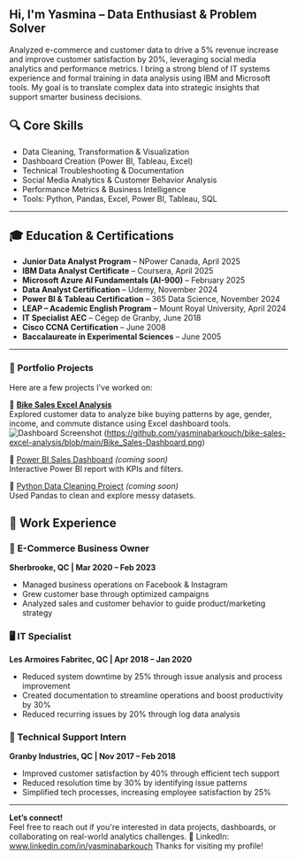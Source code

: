 ## Hi, I'm Yasmina – Data Enthusiast & Problem Solver

Analyzed e-commerce and customer data to drive a 5% revenue increase and improve customer satisfaction by 20%, leveraging social media analytics and performance metrics. I bring a strong blend of IT systems experience and formal training in data analysis using IBM and Microsoft tools. My goal is to translate complex data into strategic insights that support smarter business decisions.

## 🔍 Core Skills

- Data Cleaning, Transformation & Visualization  
- Dashboard Creation (Power BI, Tableau, Excel)  
- Technical Troubleshooting & Documentation  
- Social Media Analytics & Customer Behavior Analysis  
- Performance Metrics & Business Intelligence  
- Tools: Python, Pandas, Excel, Power BI, Tableau, SQL

---

## 🎓 Education & Certifications 

- **Junior Data Analyst Program** – NPower Canada, April 2025  
- **IBM Data Analyst Certificate** – Coursera, April 2025  
- **Microsoft Azure AI Fundamentals (AI-900)** – February 2025  
- **Data Analyst Certification** – Udemy, November 2024  
- **Power BI & Tableau Certification** – 365 Data Science, November 2024  
- **LEAP – Academic English Program** – Mount Royal University, April 2024  
- **IT Specialist AEC** – Cégep de Granby, June 2018  
- **Cisco CCNA Certification** – June 2008  
- **Baccalaureate in Experimental Sciences** – June 2005

---

### 📂 Portfolio Projects
Here are a few projects I've worked on:

🔹 [**Bike Sales Excel Analysis**](https://github.com/yasminabarkouch/bike-sales-excel-analysis)  
Explored customer data to analyze bike buying patterns by age, gender, income, and commute distance using Excel dashboard tools.
![Dashboard Screenshot](/bike-sales-excel-analysis/blob/main/Bike_Sales-Dashboard.png) 
(https://github.com/yasminabarkouch/bike-sales-excel-analysis/blob/main/Bike_Sales-Dashboard.png)

🔹 [Power BI Sales Dashboard](#) *(coming soon)*  
Interactive Power BI report with KPIs and filters.

🔹 [Python Data Cleaning Project](#) *(coming soon)*  
Used Pandas to clean and explore messy datasets.

## 💼 Work Experience

### 🛒 E-Commerce Business Owner  
**Sherbrooke, QC | Mar 2020 – Feb 2023**  
- Managed business operations on Facebook & Instagram  
- Grew customer base through optimized campaigns  
- Analyzed sales and customer behavior to guide product/marketing strategy  

### 🖥️ IT Specialist  
**Les Armoires Fabritec, QC | Apr 2018 – Jan 2020**  
- Reduced system downtime by 25% through issue analysis and process improvement  
- Created documentation to streamline operations and boost productivity by 30%  
- Reduced recurring issues by 20% through log data analysis  

### 🧰 Technical Support Intern  
**Granby Industries, QC | Nov 2017 – Feb 2018**  
- Improved customer satisfaction by 40% through efficient tech support  
- Reduced resolution time by 30% by identifying issue patterns  
- Simplified tech processes, increasing employee satisfaction by 25%

---

 **Let’s connect!**  
Feel free to reach out if you're interested in data projects, dashboards, or collaborating on real-world analytics challenges.
📧 LinkedIn: www.linkedin.com/in/yasminabarkouch
Thanks for visiting my profile!
